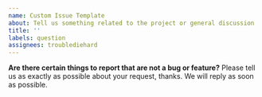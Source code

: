 ```yaml
---
name: Custom Issue Template
about: Tell us something related to the project or general discussion
title: ''
labels: question
assignees: troublediehard
---
```


**Are there certain things to report that are not a bug or feature?** Please tell us as exactly as possible about your request, thanks. We will reply as soon as possible.
